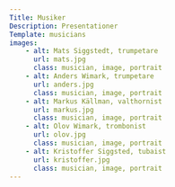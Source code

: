 ```yaml
---
Title: Musiker
Description: Presentationer
Template: musicians
images:
    - alt: Mats Siggstedt, trumpetare
      url: mats.jpg
      class: musician, image, portrait
    - alt: Anders Wimark, trumpetare
      url: anders.jpg
      class: musician, image, portrait
    - alt: Markus Källman, valthornist
      url: markus.jpg
      class: musician, image, portrait
    - alt: Olov Wimark, trombonist
      url: olov.jpg
      class: musician, image, portrait
    - alt: Kristoffer Siggsted, tubaist
      url: kristoffer.jpg
      class: musician, image, portrait
---
```


<!-- <script src="{{ theme_url }}/../bomb//js/spider_hidden.js" type="text/javascript"></script> -->
